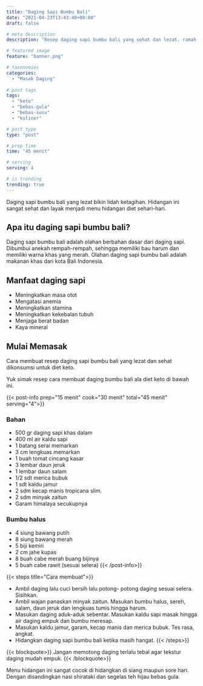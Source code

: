 ```yaml
---
title: "Daging Sapi Bumbu Bali"
date: "2021-04-23T13:43:40+00:00"
draft: false

# meta description
description: "Resep daging sapi bumbu bali yang sehat dan lezat. ramah untuk diet keto."

# featured image
feature: "banner.png"

# taxonomies
categories:
  - "Masak Daging"
  
# post tags
tags:
  - "keto"
  - "bebas-gula"
  - "bebas-susu"
  - "kuliner"

# post type
type: "post"

# prep time
time: "45 menit"

# serving
serving: 4

# is trending
trending: true
---
```

Daging sapi bumbu bali yang lezat bikin lidah ketagihan. Hidangan ini sangat sehat dan layak menjadi menu hidangan diet sehari-hari.

## Apa itu daging sapi bumbu bali?

Daging sapi bumbu bali adalah olahan berbahan dasar dari daging sapi. Dibumbui anekah rempah-rempah, sehingga memiliki bau harum dan memiliki warna khas yang merah. Olahan daging sapi bumbu bali adalah makanan khas dari kota Bali Indonesia.

## Manfaat daging sapi

- Meningkatkan masa otot
- Mengatasi anemia
- Meningkatkan stamina
- Meningkatkan kekebalan tubuh
- Menjaga berat badan
- Kaya mineral

## Mulai Memasak

Cara membuat resep daging sapi bumbu bali yang lezat dan sehat dikonsumsi untuk diet keto. 

Yuk simak resep cara membuat daging bumbu bali ala diet keto di bawah ini.

{{< post-info prep="15 menit" cook="30 menit" total="45 menit" serving="4">}}

### Bahan

- 500 gr daging sapi khas dalam
- 400 ml air kaldu sapi
- 1 batang serai memarkan
- 3 cm lengkuas memarkan
- 1 buah tomat cincang kasar
- 3 lembar daun jeruk
- 1 lembar daun  salam
- 1/2 sdt merica bubuk
- 1 sdt kaldu jamur
- 2 sdm kecap manis tropicana slim.
- 2 sdm minyak zaitun
- Garam himalaya secukupnya

### Bumbu halus

- 4 siung bawang putih
- 8 siung bawang merah
- 5 biji kemiri
- 2 cm jahe kupas
- 8 buah cabe merah buang bijinya
- 5 buah cabe rawit (sesuai selera)
{{< /post-info>}}

{{< steps title="Cara membuat">}}
- Ambil daging lalu cuci bersih lalu potong- potong daging sesuai selera. Sisihkan.
- Ambil wajan panaskan minyak zaitun. Masukan bumbu halus, sereh, salam, daun jeruk dan lengkuas tumis hingga harum.
- Masukan daging aduk-aduk sebentar. Masukan kaldu sapi masak hingga air daging empuk dan bumbu meresap.
- Masukan kaldu jamur, garam, kecap manis dan merica bubuk. Tes rasa, angkat.
- Hidangkan daging sapi bumbu bali ketika masih hangat.
{{< /steps>}}

{{< blockquote>}}
Jangan memotong daging terlalu tebal agar tekstur daging mudah empuk.
{{< /blockquote>}}

Menu hidangan ini sangat cocok di hidangkan di siang maupun sore hari. Dengan disandingkan nasi shirataki dan segelas teh hijau bebas gula.


